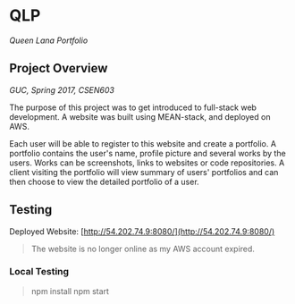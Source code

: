 # QLP
*Queen Lana Portfolio*

## Project Overview
*GUC, Spring 2017, CSEN603*

The purpose of this project was to get introduced to full-stack web development. A website was built using MEAN-stack, and deployed on AWS.

Each user will be able to register to this website and create a portfolio. A portfolio contains the user's name, profile picture and several works by the users. Works can be screenshots, links to websites or code repositories. A client visiting the portfolio will view summary of users' portfolios and can then choose to view the detailed portfolio of a user.

## Testing

Deployed Website: [http://54.202.74.9:8080/](http://54.202.74.9:8080/)

> The website is no longer online as my AWS account expired.

### Local Testing

> npm install
> npm start

